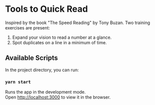 # Tools to Quick Read
Inspired by the book "The Speed Reading" by Tony Buzan.
Two training exercises are present:
1. Expand your vision to read a number at a glance.
2. Spot duplicates on a line in a minimum of time.

## Available Scripts
In the project directory, you can run:

### `yarn start`

Runs the app in the development mode.\
Open [http://localhost:3000](http://localhost:3000) to view it in the browser.
